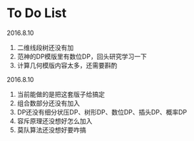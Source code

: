 # To Do List

2016.8.10

1. 二维线段树还没有加
2. 范神的DP模版里有数位DP，回头研究学习一下
3. 计算几何模版内容太多，还需要斟酌

2016.8.10

1. 当前能做的是把这套版子给搞定
2. 组合数部分还没有加入
3. DP还没有细分状压DP、树形DP、数位DP、插头DP、概率DP
4. 容斥原理还没想好怎么加入
5. 莫队算法还没想好要咋搞
